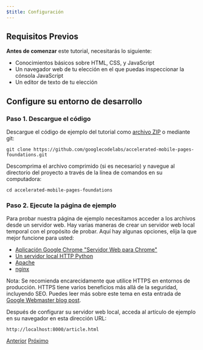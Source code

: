 ```yaml
---
$title: Configuración
---
```


## Requisitos Previos

**Antes de comenzar** este tutorial, necesitarás lo siguiente:

- Conocimientos básicos sobre HTML, CSS, y JavaScript
- Un navegador web de tu elección en el que puedas inspeccionar la cónsola JavaScript
- Un editor de texto de tu elección

## Configure su entorno de desarrollo

### Paso 1. Descargue el código

Descargue el código de ejemplo del tutorial como [archivo ZIP](https://github.com/googlecodelabs/accelerated-mobile-pages-foundations/archive/master.zip) o mediante git:

```shell
git clone https://github.com/googlecodelabs/accelerated-mobile-pages-foundations.git
```

Descomprima el archivo comprimido (si es necesario) y navegue al directorio del proyecto a través de la línea de comandos en su computadora:

```shell
cd accelerated-mobile-pages-foundations
```

### Paso 2. Ejecute la página de ejemplo

Para probar nuestra página de ejemplo necesitamos acceder a los archivos desde un servidor web. Hay varias maneras de crear un servidor web local temporal con el propósito de probar. Aquí hay algunas opciones, elija la que mejor funcione para usted:

- [Aplicación Google Chrome "Servidor Web para Chrome"](https://chrome.google.com/webstore/detail/web-server-for-chrome/ofhbbkphhbklhfoeikjpcbhemlocgigb)
- [Un servidor local HTTP Python](https://developer.mozilla.org/en-US/docs/Learn/Common_questions/set_up_a_local_testing_server#Running_a_simple_local_HTTP_server)
- [Apache](https://httpd.apache.org/docs/2.4/getting-started.html)
- [nginx](http://nginx.org/)

Nota: Se recomienda encarecidamente que utilice HTTPS en entornos de producción. HTTPS tiene varios beneficios más allá de la seguridad, incluyendo SEO. Puedes leer más sobre este tema en esta entrada de [Google Webmaster blog post](https://webmasters.googleblog.com/2014/08/https-as-ranking-signal.html).

Después de configurar su servidor web local, acceda al artículo de ejemplo en su navegador en esta dirección URL:

```text
http://localhost:8000/article.html
```

<div class="prev-next-buttons">
  <a class="button prev-button" href="{{g.doc('/content/docs/fundamentals/converting.md', locale=doc.locale).url.path}}"><span class="arrow-prev">Anterior</span></a>
  <a class="button next-button" href="{{g.doc('/content/docs/fundamentals/converting/building-page.md', locale=doc.locale).url.path}}"><span class="arrow-next">Próximo</span></a>
</div>
